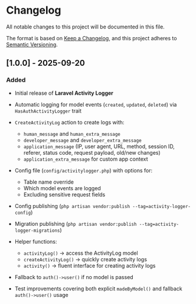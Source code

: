 # Changelog

All notable changes to this project will be documented in this file.

The format is based on [Keep a Changelog](https://keepachangelog.com/en/1.0.0/),
and this project adheres to [Semantic Versioning](https://semver.org/spec/v2.0.0.html).

## [1.0.0] - 2025-09-20
### Added
- Initial release of **Laravel Activity Logger**
- Automatic logging for model events (`created`, `updated`, `deleted`) via `HasAuthActivityLogger` trait
- `CreateActivityLog` action to create logs with:
  - `human_message` and `human_extra_message`
  - `developer_message` and `developer_extra_message`
  - `application_message` (IP, user agent, URL, method, session ID, referer, status code, request payload, old/new changes)
  - `application_extra_message` for custom app context
- Config file (`config/activitylogger.php`) with options for:
  - Table name override
  - Which model events are logged
  - Excluding sensitive request fields
- Config publishing (`php artisan vendor:publish --tag=activity-logger-config`)
- Migration publishing (`php artisan vendor:publish --tag=activity-logger-migrations`)
- Helper functions:
  - `activityLog()` → access the ActivityLog model
  - `createActivityLog()` → quickly create activity logs
  - `activity()` → fluent interface for creating activity logs
- Fallback to `auth()->user()` if no model is passed

- Test improvements covering both explicit `madeByModel()` and fallback `auth()->user()` usage
